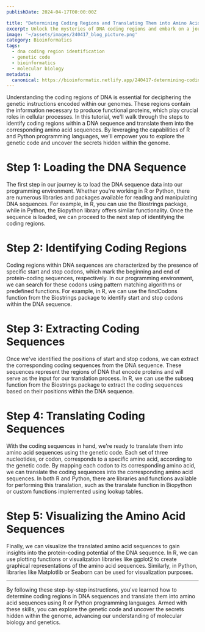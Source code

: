 ```yaml
---
publishDate: 2024-04-17T00:00:00Z

title: "Determining Coding Regions and Translating Them into Amino Acid Sequences"
excerpt: Unlock the mysteries of DNA coding regions and embark on a journey into the fascinating world of genetic decoding. In this comprehensive tutorial, we'll guide you through the process of identifying coding regions within DNA sequences and translating them into the corresponding amino acid sequences. Using the powerful tools of R and Python programming languages, you'll gain the skills to unravel the genetic code and decipher the fundamental building blocks of life.  
image: '~/assets/images/240417_blog_picture.png'
category: Bioinformatics
tags:
  - dna coding region identification
  - genetic code
  - bioinformatics
  - molecular biology
metadata:
  canonical: https://bioinformatix.netlify.app/240417-determining-coding-region
---
```


Understanding the coding regions of DNA is essential for deciphering the genetic instructions encoded within our genomes. These regions contain the information necessary to produce functional proteins, which play crucial roles in cellular processes. In this tutorial, we'll walk through the steps to identify coding regions within a DNA sequence and translate them into the corresponding amino acid sequences. By leveraging the capabilities of R and Python programming languages, we'll empower you to explore the genetic code and uncover the secrets hidden within the genome.

# Step 1: Loading the DNA Sequence

The first step in our journey is to load the DNA sequence data into our programming environment. Whether you're working in R or Python, there are numerous libraries and packages available for reading and manipulating DNA sequences. For example, in R, you can use the Biostrings package, while in Python, the Biopython library offers similar functionality. Once the sequence is loaded, we can proceed to the next step of identifying the coding regions.

# Step 2: Identifying Coding Regions

Coding regions within DNA sequences are characterized by the presence of specific start and stop codons, which mark the beginning and end of protein-coding sequences, respectively. In our programming environment, we can search for these codons using pattern matching algorithms or predefined functions. For example, in R, we can use the findCodons function from the Biostrings package to identify start and stop codons within the DNA sequence.

# Step 3: Extracting Coding Sequences

Once we've identified the positions of start and stop codons, we can extract the corresponding coding sequences from the DNA sequence. These sequences represent the regions of DNA that encode proteins and will serve as the input for our translation process. In R, we can use the subseq function from the Biostrings package to extract the coding sequences based on their positions within the DNA sequence.

# Step 4: Translating Coding Sequences

With the coding sequences in hand, we're ready to translate them into amino acid sequences using the genetic code. Each set of three nucleotides, or codon, corresponds to a specific amino acid, according to the genetic code. By mapping each codon to its corresponding amino acid, we can translate the coding sequences into the corresponding amino acid sequences. In both R and Python, there are libraries and functions available for performing this translation, such as the translate function in Biopython or custom functions implemented using lookup tables.

# Step 5: Visualizing the Amino Acid Sequences

Finally, we can visualize the translated amino acid sequences to gain insights into the protein-coding potential of the DNA sequence. In R, we can use plotting functions or visualization libraries like ggplot2 to create graphical representations of the amino acid sequences. Similarly, in Python, libraries like Matplotlib or Seaborn can be used for visualization purposes.

***

By following these step-by-step instructions, you've learned how to determine coding regions in DNA sequences and translate them into amino acid sequences using R or Python programming languages. Armed with these skills, you can explore the genetic code and uncover the secrets hidden within the genome, advancing our understanding of molecular biology and genetics.